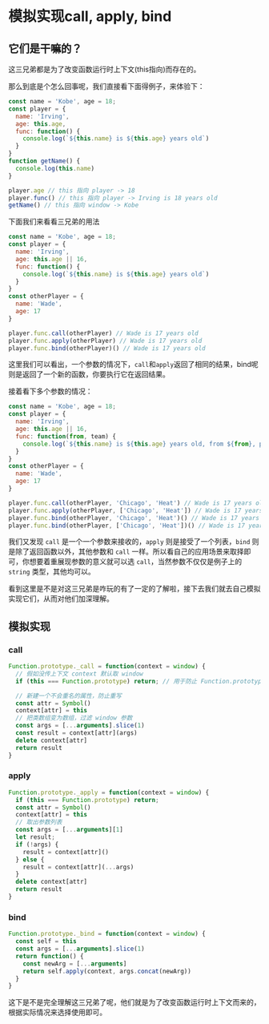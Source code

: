 # 模拟实现call, apply, bind

## 它们是干嘛的？
这三兄弟都是为了改变函数运行时上下文(this指向)而存在的。

那么到底是个怎么回事呢，我们直接看下面得例子，来体验下：

```js
const name = 'Kobe', age = 18;
const player = {
  name: 'Irving',
  age: this.age,
  func: function() {
    console.log(`${this.name} is ${this.age} years old`)
  }
}
function getName() {
  console.log(this.name)
}

player.age // this 指向 player -> 18
player.func() // this 指向 player -> Irving is 18 years old
getName() // this 指向 window -> Kobe
```

下面我们来看看三兄弟的用法

```js
const name = 'Kobe', age = 18;
const player = {
  name: 'Irving',
  age: this.age || 16,
  func: function() {
    console.log(`${this.name} is ${this.age} years old`)
  }
}
const otherPlayer = {
  name: 'Wade',
  age: 17
}

player.func.call(otherPlayer) // Wade is 17 years old
player.func.apply(otherPlayer) // Wade is 17 years old
player.func.bind(otherPlayer)() // Wade is 17 years old
```

这里我们可以看出，一个参数的情况下，`call`和`apply`返回了相同的结果，bind呢则是返回了一个新的函数，你要执行它在返回结果。

接着看下多个参数的情况：

```js
const name = 'Kobe', age = 18;
const player = {
  name: 'Irving',
  age: this.age || 16,
  func: function(from, team) {
    console.log(`${this.name} is ${this.age} years old, from ${from}, play in the ${team}`)
  }
}
const otherPlayer = {
  name: 'Wade',
  age: 17
}

player.func.call(otherPlayer, 'Chicago', 'Heat') // Wade is 17 years old, from Chicago, play in the Heat
player.func.apply(otherPlayer, ['Chicago', 'Heat']) // Wade is 17 years old, from Chicago, play in the Heat
player.func.bind(otherPlayer, 'Chicago', 'Heat')() // Wade is 17 years old, from Chicago, play in the Heat
player.func.bind(otherPlayer, ['Chicago', 'Heat'])() // Wade is 17 years old, from Chicago,Heat, play in undefined
```

我们又发现 `call` 是一个一个参数来接收的，`apply` 则是接受了一个列表，`bind` 则是除了返回函数以外，其他参数和 `call` 一样。所以看自己的应用场景来取择即可，你想要着重展现参数的意义就可以选 `call`，当然参数不仅仅是例子上的 `string` 类型，其他均可以。

看到这里是不是对这三兄弟是咋玩的有了一定的了解啦，接下去我们就去自己模拟实现它们，从而对他们加深理解。

## 模拟实现
### call

```js
Function.prototype._call = function(context = window) {
  // 假如没传上下文 context 默认取 window
  if (this === Function.prototype) return; // 用于防止 Function.prototype._call() 直接调用

  // 新建一个不会重名的属性，防止重写
  const attr = Symbol()
  context[attr] = this
  // 把类数组变为数组，过滤 window 参数
  const args = [...arguments].slice(1)
  const result = context[attr](args)
  delete context[attr] 
  return result
}
```

### apply

```js
Function.prototype._apply = function(context = window) {
  if (this === Function.prototype) return;
  const attr = Symbol()
  context[attr] = this
  // 取出参数列表
  const args = [...arguments][1]
  let result;
  if (!args) {
    result = context[attr]()
  } else {
    result = context[attr](...args)
  }
  delete context[attr] 
  return result
}
```

### bind

```js
Function.prototype._bind = function(context = window) {
  const self = this
  const args = [...arguments].slice(1)
  return function() {
    const newArg = [...arguments]
    return self.apply(context, args.concat(newArg))
  }
}
```

这下是不是完全理解这三兄弟了呢，他们就是为了改变函数运行时上下文而来的，根据实际情况来选择使用即可。
